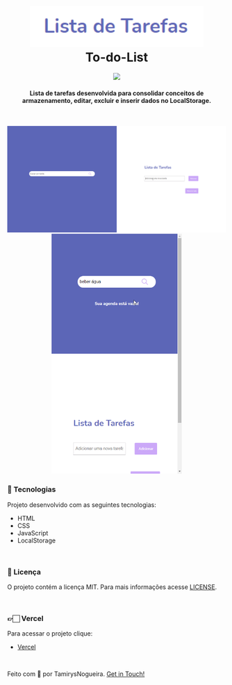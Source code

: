 
<h1 align="center">
    <img src="gif/lista.png" width="400px"> <br>
    To-do-List 
</h1>

<p align="center">
    <a href="https://github.com/tamirysnogueira/Portifolio-FrontWeek/blob/master/LICENSE">
        <img src="https://img.shields.io/badge/License-MIT-yellow.svg">
    </a>    
</p>

<h4 align="center">
    Lista de tarefas desenvolvida para consolidar conceitos de armazenamento, editar, excluir e inserir dados no LocalStorage.
</h4>
<br>
<p align="center">
    <img src = "gif/desktop.gif" width="1000px">
    <img src = "gif/celular.gif" width="300px">
</p>

### 🚀 Tecnologias
<p> Projeto desenvolvido com as seguintes tecnologias: </p>

- HTML
- CSS
- JavaScript
- LocalStorage

<br>

### 📝 Licença
O projeto contém a licença MIT. Para mais informações acesse [LICENSE](https://github.com/tamirysnogueira/To-do-List/blob/master/LICENSE).

<br>

### 👉🏻 Vercel
Para acessar o projeto clique:
- [Vercel](https://to-do-list-kohl-six.vercel.app/)

<br>

Feito com 💖 por TamirysNogueira. [Get in Touch!](https://www.linkedin.com/in/tamirys-nogueira-346958205/)